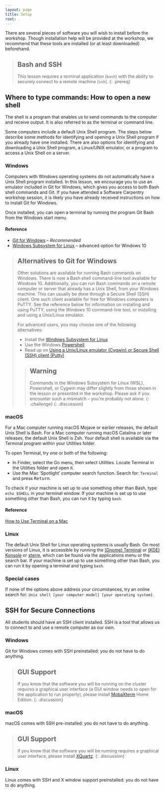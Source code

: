 ```yaml
---
layout: page
title: Setup
root: .
---
```


There are several pieces of software you will wish to install before the workshop. Though
installation help will be provided at the workshop, we recommend that these tools are installed (or
at least downloaded) beforehand.

> ## Bash and SSH
>
> This lesson requires a terminal application (`bash`) with the ability to securely connect to a
> remote machine (`ssh`).
{: .prereq}

## Where to type commands: How to open a new shell

The shell is a program that enables us to send commands to the computer and receive output. It is
also referred to as the terminal or command line.

Some computers include a default Unix Shell program. The steps below describe some methods for
identifying and opening a Unix Shell program if you already have one installed. There are also
options for identifying and downloading a Unix Shell program, a Linux/UNIX emulator, or a program
to access a Unix Shell on a server.

### Windows

Computers with Windows operating systems do not automatically have a Unix Shell program installed.
In this lesson, we encourage you to use an emulator included in Git for Windows, which gives you
access to both Bash shell commands and Git. If you have attended a Software Carpentry workshop
session, it is likely you have already received instructions on how to install Git for Windows.

Once installed, you can open a terminal by running the program Git Bash from the Windows start menu.

#### Reference

* [Git for Windows](https://git-for-windows.github.io/) &ndash; *Recommended*
* [Windows Subsystem for Linux](https://docs.microsoft.com/en-us/windows/wsl/install-win10)
  &ndash; advanced option for Windows 10

> ## Alternatives to Git for Windows
>
> Other solutions are available for running Bash commands on Windows. There is now a Bash shell
> command-line tool available for Windows 10. Additionally, you can run Bash commands on a remote
> computer or server that already has a Unix Shell, from your Windows machine. This can usually be
> done through a Secure Shell (SSH) client. One such client available for free for Windows computers
> is PuTTY. See the reference below for information on installing and using PuTTY, using the Windows
> 10 command-line tool, or installing and using a Unix/Linux emulator.
>
> For advanced users, you may choose one of the following alternatives: 
>
> * Install the [Windows Subsystem for
>   Linux](https://docs.microsoft.com/en-us/windows/wsl/install-win10)
> * Use the Windows [Powershell](
https://docs.microsoft.com/en-us/powershell/scripting/learn/remoting/ssh-remoting-in-powershell-core?view=powershell-7)
> * Read up on [Using a Unix/Linux emulator (Cygwin) or Secure Shell (SSH) client
>   (Putty)](http://faculty.smu.edu/reynolds/unixtut/windows.html)
>
> > ## Warning
> >
> > Commands in the Windows Subsystem for Linux (WSL), Powershell, or Cygwin may differ slightly
> > from those shown in the lesson or presented in the workshop. Please ask if you encounter such
> > a mismatch &ndash; you're probably not alone.
> {: .challenge}
{: .discussion}

### macOS

For a Mac computer running macOS Mojave or earlier releases, the default Unix Shell is Bash. For a
Mac computer running macOS Catalina or later releases, the default Unix Shell is Zsh. Your default
shell is available via the Terminal program within your Utilities folder.

To open Terminal, try one or both of the following:

* In Finder, select the Go menu, then select Utilities. Locate Terminal in the Utilities folder and
  open it.
* Use the Mac ‘Spotlight’ computer search function. Search for: `Terminal` and press
  <kbd>Return</kbd>.

To check if your machine is set up to use something other than Bash, type `echo $SHELL` in your
terminal window. If your machine is set up to use something other than Bash, you can run it by
typing `bash`.

#### Reference 

[How to Use Terminal on a
Mac](http://www.macworld.co.uk/feature/mac-software/how-use-terminal-on-mac-3608274/)

### Linux

The default Unix Shell for Linux operating systems is usually Bash. On most versions of Linux, it
is accessible by running the [(Gnome) Terminal](https://help.gnome.org/users/gnome-terminal/stable/)
or [(KDE) Konsole](https://konsole.kde.org/) or [xterm](https://en.wikipedia.org/wiki/Xterm), which
can be found via the applications menu or the search bar. If your machine is set up to use something
other than Bash, you can run it by opening a terminal and typing `bash`.

### Special cases

If none of the options above address your circumstances, try an online search for: `Unix shell [your
computer model] [your operating system]`.

## SSH for Secure Connections

All students should have an SSH client installed. SSH is a tool that allows us to connect to and
use a remote computer as our own.

### Windows

Git for Windows comes with SSH preinstalled: you do not have to do anything.

> ## GUI Support
>
> If you know that the software you will be running on the cluster requires a graphical user
> interface (a GUI window needs to open for the application to run properly), please install
> [MobaXterm](http://mobaxterm.mobatek.net) Home Edition.
{: .discussion}

### macOS

macOS comes with SSH pre-installed: you do not have to do anything. 

> ## GUI Support
>
> If you know that the software you will be running requires a graphical user interface, please
> install [XQuartz](www.xquartz.org).
{: .discussion}

### Linux

Linux comes with SSH and X window support preinstalled: you do not have to do anything.
